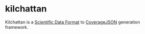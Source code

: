 # kilchattan
Kilchattan is a [Scientific Data Format](http://fileformats.archiveteam.org/wiki/Scientific_Data_formats)
to [CoverageJSON](https://github.com/Reading-eScience-Centre/coveragejson/) generation framework.

##
